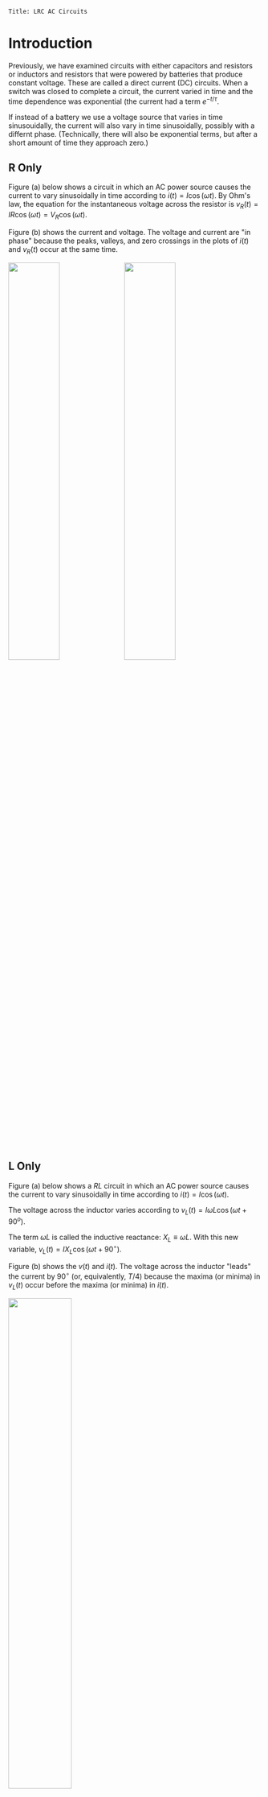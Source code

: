 ```mdextension
Title: LRC AC Circuits
```

# Introduction

Previously, we have examined circuits with either capacitors and resistors or inductors and resistors that were powered by batteries that produce constant voltage. These are called a direct current (DC) circuits. When a switch was closed to complete a circuit, the current varied in time and the time dependence was exponential (the current had a term $e^{-t/\tau}$.

If instead of a battery we use a voltage source that varies in time sinusouidally, the current will also vary in time sinusoidally, possibly with a differnt phase. (Technically, there will also be exponential terms, but after a short amount of time they approach zero.)

## R Only

Figure (a) below shows a circuit in which an AC power source causes the current to vary sinusoidally in time according to $i(t)=I\cos(\omega t)$. By Ohm's law, the equation for the instantaneous voltage across the resistor is $v_R(t) = IR\cos(\omega t) = V_R\cos(\omega t)$.

Figure (b) shows the current and voltage. The voltage and current are "in phase" because the peaks, valleys, and zero crossings in the plots of $i(t)$ and $v_R(t)$ occur at the same time.

<img src="figures/31_07_FigureA.png" width="45%">

<img src="figures/31_07_FigureB.png" width="45%">

## L Only

Figure (a) below shows a $RL$ circuit in which an AC power source causes the current to vary sinusoidally in time according to $i(t)=I\cos(\omega t)$.

The voltage across the inductor varies according to $v_L(t) = I\omega L\cos(\omega t + 90^o)$.

The term $\omega L$ is called the inductive reactance: $X_L \equiv \omega L$. With this new variable, $v_L(t) = IX_L\cos(\omega t + 90^\circ)$.

Figure (b) shows the $v(t)$ and $i(t)$. The voltage across the inductor "leads" the current by $90^\circ$ (or, equivalently, $T/4$) because the maxima (or minima) in $v_L(t)$ occur before the maxima (or minima) in $i(t)$.

<img src="figures/31_08_FigureA.png" width="50%">

<img src="figures/31_08_FigureB.png" width="50%">

\newpage

## C Only

Figure (a) below shows a $RC$ circuit in which an AC power source causes the current to vary sinusoidally in time according to $i(t)=I\cos(\omega t)$.

The voltage across the capacitor varies according to $v_C(t) = \frac{I}{\omega C}\cos(\omega t - 90^o)$.

The term $1/(\omega C)$ is called the capacitive reactance: $X_C \equiv 1/(\omega C)$. With this new variable, $v_C(t) = IX_C\cos(\omega t - 90^\circ)$.

Figure (b) shows the $v(t)$ and $i(t)$. The voltage across the inductor "lags" the current by $90^\circ$ (or, equivalently, $T/4$) because the maxima (or minima) in $v_C(t)$ occur after the maxima (or minima) in $i(t)$.

<img src="figures/31_09_FigureA.png" width="400px">

<img src="figures/31_09_FigureB.png" width="400px">

## Series LRC circuit

Suppose that we know the current $i(t)$ in the following series LRC circuit is $i(t)=I\cos(\omega t)$.

<img src="figures/31_13_FigureA.png" width="400px">

We want to know the voltage across the AC power supply, $v_{d}-v_{a}$, which we call $v$. We know the voltage across each of the components from the discussion above:

$$
v_R(t) = IR\cos(\omega t)
$$

$$
v_L(t) = I\omega L\cos(\omega t + 90^\circ) = IX_L\cos(\omega t + 90^\circ)
$$

$$
v_C(t) = \frac{I}{\omega C}\cos(\omega t - 90^\circ)=IX_C\cos(\omega t - 90^\circ)
$$

From Kirchhoff's voltage law:

$$
v(t) - v_R(t) - v_L(t) - v_C(t)
$$

Substitution gives

$$
v(t)=IR\cos(\omega t)+IX_L\cos(\omega t + 90^\circ)+IX_C\cos(\omega t - 90^\circ)
$$

In this activity, you will compute $v(t)$ in two ways. First, you will use the above formula and a trig identity to write $v(t)$ in the form $IZ\cos(\omega t+\phi)$, where the constants $Z$ and $\phi$ depend on $R$, $L$, and $C$ (or equivalently, $R$, $X_L$, and $X_C$). Next, you will use a general formula to compute $Z$ and $\phi$.

\newpage

# Problem I

A series LRC circuit with known values of $I$, $R$, $L$, and $C$ are such that $IR=1\text{ V}$, $IX_L=1\text{ V}$, and $X_C=0$. In addition, assume $i(t)=(1\text{  A})\cos\omega t$ and $\omega = 2\pi\text{ }\text{ s}^{-1}$.

Plot all quantites on the same graph.

<img src="figures/Graph_Blank.svg" width="400px">

1. Compute the period, $T$, of $i(t)$

   \ifsolutions
   **Answer**: There are two ways to answer this.
   1. The current is $i(t)=\cos\omega t$.
      * At $t=0\text{ s}$, $i(0\text{ s})=1$.
      * When $\omega t=2\pi\text{ s}$, $i(2\pi\text{ s})=1$ again for the first time.

       So the time for the $i(t)$ to return to its starting value is $t$ such that $\omega t=2\pi \Rightarrow t = 2\pi/(2\pi\text{ s}^{-1})=1\text{ s}$.
   2. Using the formula $T=2\pi/\omega$.
   \else
   \vspace{3em}
   \fi

2. Plot $i(t)$

   \ifsolutions
   **Answer**: See [Desmos plot](https://www.desmos.com/calculator/klkajsstdc)
   \else
   \vspace{3em}
   \fi

3.  Plot $v_R(t)$

   \ifsolutions
   **Answer**: See [Desmos plot](https://www.desmos.com/calculator/klkajsstdc)
   \else
   \vspace{3em}
   \fi

4. Plot $v_L(t)$

   \ifsolutions
   **Answer**: See [Desmos plot](https://www.desmos.com/calculator/klkajsstdc)
   \else
   \vspace{3em}
   \fi

5. Plot $v_C(t)$

   \ifsolutions
   **Answer**: See [Desmos plot](https://www.desmos.com/calculator/klkajsstdc). Note that $v_C = 0$ when $X_C=1/(\omega C)=0$. To get $X_C\approx 0$ in the Desmos plot, we set $C=1000$.
   \else
   \fi

6. Starting with $v(t)=v_R(t)+v_L(t)+v_C(t)$, use the trig identity

   $A\cos(\theta) + B\cos(\theta + \pi/2)=\sqrt{A^2+B^2}\cos\left(\theta + \tan^{-1}(B/A)\right)$

   to write $v(t)$ in the form $v(t)=Z\cos(\omega t + \phi)$.

   That is, find the constants $Z$ and $\phi$.

   \ifsolutions
   **Answer**:  Here we have $v_R(t)=\cos\omega t$, $v_L(t)=\cos(\omega t+\pi/2)$, and $v_C(t)=0$, so 
   
   $v(t)=\cos\omega t+\cos(\omega t+\pi/2)$.
   
   Comparing this with the identity, $A=B=1$ and we get
   
   $v(t)=\sqrt{2}\cos(\omega t + \tan^{-1}(1/1))=\sqrt{2}\cos(\omega t+\pi/4)$.
   
   Because of the $+\pi/4$, we say that $v(t)$ leads $i(t)$ by $\pi/4$ (or $45^\circ$ or $T/8$).
   \else
   \fi

7.  Plot $v(t)$

   \ifsolutions
   **Answer**: See [Desmos plot](https://www.desmos.com/calculator/klkajsstdc). Try to adjust the parameters $R$, $L$, and $C$ to see how they change the curves (both amplitudes and phases).
   \else
   \fi

\newpage

# Problem II

In the previous problem, computing $v(t)$ required the use of a trig identity to combine $v_R$ and $v_L$ and write $v(t)$ in the form $v(t)=Z\cos(\omega t + \phi)$, where $Z$ and $\phi$ are constants that depend on $L$ and $R$. When $v_C$ is not zero, additional algebra is needed to compute $v(t)$ (by using the trig identity again). However, there is formula that can be used to find $v(t)$ in general so that trig identities are not needed to compute $v(t)$.

It can be shown that in general, the voltage across the AC power source is

$$
v(t) = IZ\cos(\omega t + \phi)
$$

Where the series LRC impedance $Z$ is defined as

$$
Z = \sqrt{R^2 + (X_L-X_C)^2}
$$

and

$$
\phi = \tan^{-1}\left(\frac{X_L - X_C}{R}\right) = \tan^{-1}\left(\frac{\omega L - \frac{1}{\omega C}}{R}\right)
$$

When $\phi$ is positive, $v(t)$ leads $i(t)$. When $\phi$ is negative, $v(t)$ lags $i(t)$. When $\phi=0$, $v(t)$ is in phase with $i(t)$.

1. Using the parameters given in the previous problem, find $v(t)$ using the above formula.

   \ifsolutions
   {\bf Answer}: In the previous problem, we were given $I=1$ and $\omega=2\pi$, $IR=1$, $IX_L=I\omega L=1$, $X_C=1/(\omega C)$. From this, we conclude $R=1$, $\omega L=1$, and $1/(\omega C)=0$. Thus

   $$
   Z = \sqrt{R^2 + (X_L-X_C)^2} = \sqrt{1^2 + (1 - 0)^2}
   $$

   and

   $$
   \phi = \tan^{-1}\left(\frac{X_L - X_C}{R}\right) = \tan^{-1}\left(\frac{1-0}{1}\right)=\tan^{-1}\left(\frac{1}{1}\right) = \frac{\pi}{4}
   $$

   Thus,

   $$
   v(t) = IZ\cos(\omega t + \phi) = \sqrt{2}\cos(\omega t+\pi/4)
   $$

   which is the same as found in the previous problem.
   \else
   \fi

2. Does $v(t)$ lead or lag $i(t)$?

   \ifsolutions
   **Answer**: Lead. A plot of $i(t)$ and $v(t)$ shows that peaks in $v(t)$ occur {\it before} peaks in $i(t)$.
   \else
   \fi
